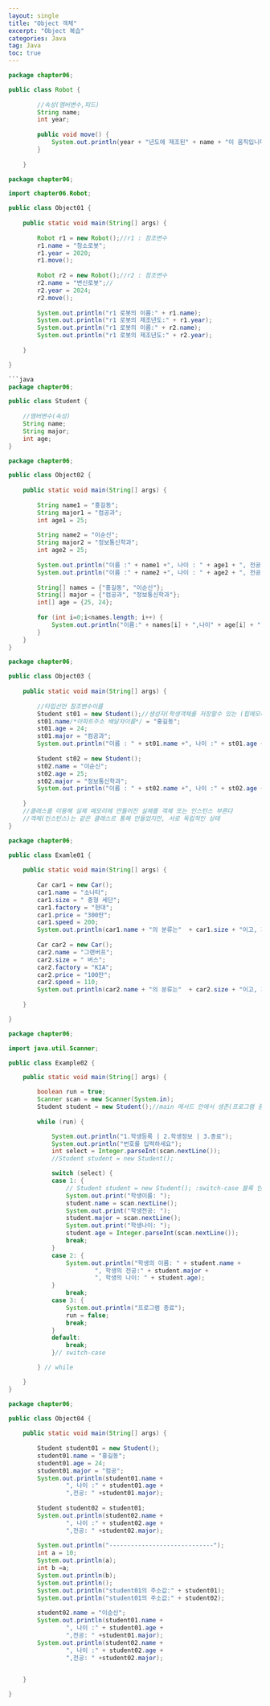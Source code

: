 ```yaml
---
layout: single
title: "Object 객체"
excerpt: "Object 복습"
categories: Java
tag: Java 
toc: true
---
```


```java
package chapter06;

public class Robot {
		
		//속성(멤버변수,피드)
		String name;
		int year;
		
		public void move() {
			System.out.println(year + "년도에 제조된" + name + "이 움직입니다.");
		}
		
	}
```
```java
package chapter06;

import chapter06.Robot;

public class Object01 {
	
	public static void main(String[] args) {
	
		Robot r1 = new Robot();//r1 : 참조변수
		r1.name = "청소로봇";
		r1.year = 2020;		
		r1.move();
		
		Robot r2 = new Robot();//r2 : 참조변수
		r2.name = "변신로봇";//
		r2.year = 2024;		
		r2.move();
		
		System.out.println("r1 로봇의 이름:" + r1.name);
		System.out.println("r1 로봇의 제조년도:" + r1.year);
		System.out.println("r1 로봇의 이름:" + r2.name);
		System.out.println("r1 로봇의 제조년도:" + r2.year);
			
	}

}

```java
package chapter06;

public class Student {
	
	//멤버변수(속성)
	String name;
	String major;
	int age;
}
```

```java
package chapter06;

public class Object02 {
	
	public static void main(String[] args) {
		
		String name1 = "홍길동";
		String major1 = "컴공과";
		int age1 = 25;
		
		String name2 = "이순신";
		String major2 = "정보통신학과";
		int age2 = 25;
		
		System.out.println("이름 :" + name1 +", 나이 : " + age1 + ", 전공 :" + major1);
		System.out.println("이름 :" + name2 +", 나이 : " + age2 + ", 전공 :" + major2);
		
		String[] names = {"홍길동", "이순신"};
		String[] major = {"컴공과", "정보통신학과"};
		int[] age = {25, 24};
		
		for (int i=0;i<names.length; i++) {
			System.out.println("이름:" + names[i] + ",나이" + age[i] + ",전공:" + major[i]);
		}
	}
}
```

```java
package chapter06;

public class Object03 {
	
	public static void main(String[] args) {
		
		//타입선언 참조변수이름
		Student st01 = new Student();//생성자(학생객체를 저장할수 있는 (힙메모리)공간)
		st01.name/*아파트주소 배달자이름*/ = "홍길동";
		st01.age = 24;
		st01.major = "컴공과";
		System.out.println("이름 : " + st01.name +", 나이 :" + st01.age + ", 전공 : " + st01.major);
		
		Student st02 = new Student();
		st02.name = "이순신";
		st02.age = 25;
		st02.major = "정보통신학과";
		System.out.println("이름 : " + st02.name +", 나이 :" + st02.age + ", 전공 : " + st02.major);
		
	}
	//클래스를 이용해 실제 메모리에 만들어진 실체를 객체 또는 인스턴스 부른다
	//객체(인스턴스)는 같은 클래스르 통해 만들었지만, 서로 독립적인 상태
}
```

```java
package chapter06;

public class Examle01 {
	
	public static void main(String[] args) {
		
		Car car1 = new Car();
		car1.name = "소나타";
		car1.size = " 중형 세단";
		car1.factory = "현대";
		car1.price = "300만";
		car1.speed = 200;
		System.out.println(car1.name + "의 분류는"  + car1.size + "이고, 제조사는" + car1.factory + "이며, 가격은" + car1.price + "원이고, 최대속도는" + car1.speed + "km입니다");
		
		Car car2 = new Car();
		car2.name = "그랜버프";
		car2.size = " 버스";
		car2.factory = "KIA";
		car2.price = "100만";
		car2.speed = 110;
		System.out.println(car2.name + "의 분류는"  + car2.size + "이고, 제조사는" + car2.factory + "이며, 가격은" + car2.price + "원이고, 최대속도는" + car2.speed + "km입니다");
					
	}

}

```

```java
package chapter06;

import java.util.Scanner;

public class Example02 {

	public static void main(String[] args) {

		boolean run = true;
		Scanner scan = new Scanner(System.in);
		Student student = new Student();//main 메서드 안에서 생존(프로그램 종료까지 생존)
		
		while (run) {

			System.out.println("1.학생등록 | 2.학생정보 | 3.종료");
			System.out.println("번호를 입력하세요");
			int select = Integer.parseInt(scan.nextLine());
			//Student student = new Student();

			switch (select) {
			case 1: {
				// Student student = new Student(); :switch-case 블록 안에서만 생존
				System.out.print("학생이름: ");
				student.name = scan.nextLine();
				System.out.print("학생전공: ");
				student.major = scan.nextLine();
				System.out.print("학생나이: ");
				student.age = Integer.parseInt(scan.nextLine());
				break;
			}
			case 2: {
				System.out.println("학생의 이름: " + student.name + 
						", 학생의 전공:" + student.major + 
						", 학생의 나이: " + student.age);
			}
				break;
			case 3: {
				System.out.println("프로그램 종료");
				run = false;
				break;
			}
			default:
				break;
			}// switch-case

		} // while

	}
}

```

```java
package chapter06;

public class Object04 {
	
	public static void main(String[] args) {
		
		Student student01 = new Student();
		student01.name = "홍길동";
		student01.age = 24;
		student01.major = "컴공";
		System.out.println(student01.name + 
				", 나이 :" + student01.age + 
				",전공: " +student01.major);
		
		Student student02 = student01;
		System.out.println(student02.name + 
				", 나이 :" + student02.age + 
				",전공: " +student02.major);
		
		System.out.println("-----------------------------");
		int a = 10;
		System.out.println(a);
		int b =a;
		System.out.println(b);
		System.out.println();
		System.out.println("student01의 주소값:" + student01);
		System.out.println("student01의 주소값:" + student02);
		
		student02.name = "이순신";
		System.out.println(student01.name + 
				", 나이 :" + student01.age + 
				",전공: " +student01.major);
		System.out.println(student02.name + 
				", 나이 :" + student02.age + 
				",전공: " +student02.major);
		

	}

}

```


